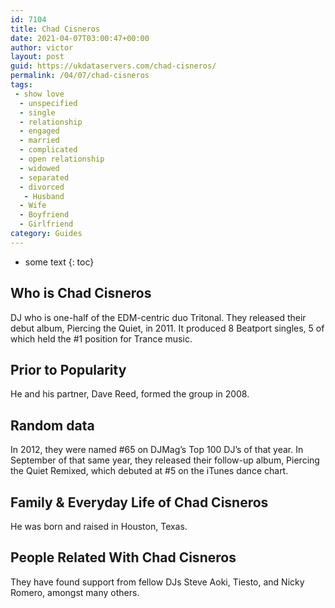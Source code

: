 ```yaml
---
id: 7104
title: Chad Cisneros
date: 2021-04-07T03:00:47+00:00
author: victor
layout: post
guid: https://ukdataservers.com/chad-cisneros/
permalink: /04/07/chad-cisneros
tags:
 - show love
  - unspecified
  - single
  - relationship
  - engaged
  - married
  - complicated
  - open relationship
  - widowed
  - separated
  - divorced
   - Husband
  - Wife
  - Boyfriend
  - Girlfriend
category: Guides
---
```


* some text
{: toc}


## Who is Chad Cisneros



DJ who is one-half of the EDM-centric duo Tritonal. They released their debut album, Piercing the Quiet, in 2011. It produced 8 Beatport singles, 5 of which held the #1 position for Trance music.

                
                
                
## Prior to Popularity



He and his partner, Dave Reed, formed the group in 2008.

                
                
                
## Random data



In 2012, they were named #65 on DJMag&#8217;s Top 100 DJ&#8217;s of that year. In September of that same year, they released their follow-up album, Piercing the Quiet Remixed, which debuted at #5 on the iTunes dance chart.

                
                
                
## Family & Everyday Life of Chad Cisneros



He was born and raised in Houston, Texas.

                
                
                
## People Related With Chad Cisneros



They have found support from fellow DJs Steve Aoki, Tiesto, and Nicky Romero, amongst many others.

                
              
            
          
          
          